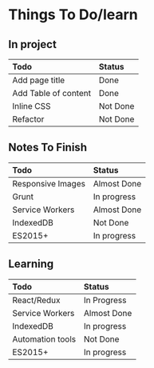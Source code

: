 # Things To Do/learn

## In project

| Todo | Status |
|:------|:--------|
| Add page title | Done |
| Add Table of content | Done |
| Inline CSS | Not Done |
| Refactor | Not Done |

## Notes To Finish

| Todo | Status |
|:------|:--------|
| Responsive Images | Almost Done |
| Grunt | In progress |
| Service Workers | Almost Done |
| IndexedDB | Not Done |
| ES2015+ | In progress |

## Learning

| Todo | Status |
|:------|:--------|
| React/Redux | In Progress |
| Service Workers | Almost Done |
| IndexedDB | In progress |
| Automation tools | Not Done |
| ES2015+ | In progress |